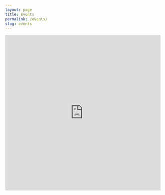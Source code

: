 ```yaml
---
layout: page
title: Events 
permalink: /events/
slug: events
---
```

<iframe src="https://calendar.google.com/calendar/embed?src=montavillapdx.org_paacjk4dj8epjio87kdsl990t0%40group.calendar.google.com&mode=AGENDA&ctz=America/Los_Angeles" style="border-width:0" width="500" height="500" frameborder="0" scrolling="no"></iframe>
